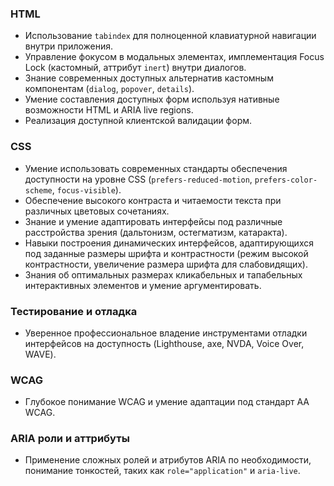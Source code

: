 ### HTML

- Использование `tabindex` для полноценной клавиатурной навигации внутри приложения.
- Управление фокусом в модальных элементах, имплементация Focus Lock (кастомный, аттрибут `inert`) внутри диалогов.
- Знание современных доступных альтернатив кастомным компонентам (`dialog`, `popover`, `details`).
- Умение составления доступных форм используя нативные возможности HTML и ARIA live regions.
- Реализация доступной клиентской валидации форм.

### CSS

- Умение использовать современных стандарты обеспечения доступности на уровне CSS (`prefers-reduced-motion`, `prefers-color-scheme`, `focus-visible`).
- Обеспечение высокого контраста и читаемости текста при различных цветовых сочетаниях.
- Знание и умение адаптировать интерфейсы под различные расстройства зрения (дальтонизм, остегматизм, катаракта).
- Навыки построения динамических интерфейсов, адаптирующихся под заданные размеры шрифта и контрастности (режим высокой контрастности, увеличение размера шрифта для слабовидящих).
- Знания об оптимальных размерах кликабельных и тапабельных интерактивных элементов и умение аргументировать.

### Тестирование и отладка

- Уверенное профессиональное владение инструментами отладки интерфейсов на доступность (Lighthouse, axe, NVDA, Voice Over, WAVE).

### WCAG

- Глубокое понимание WCAG и умение адаптации под стандарт AA WCAG.

### ARIA роли и аттрибуты

- Применение сложных ролей и атрибутов ARIA по необходимости, понимание тонкостей, таких как `role="application"` и `aria-live`.